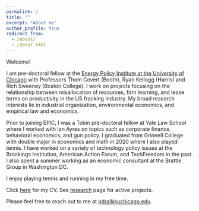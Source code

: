 ```yaml
---
permalink: /
title: ""
excerpt: "About me"
author_profile: true
redirect_from:
  - /about/
  - /about.html
---
```


Welcome!

I am pre-doctoral fellow at the [Energy Policy Institute at the University of Chicago](https://epic.uchicago.edu/) with Professors Thom Covert (Booth), Ryan Kellogg (Harris) and Rich Sweeney (Boston College). I work on projects focusing on the relationship between misallocation of resources, firm learning, and lease terms on productivity in the US fracking industry. My broad research interests lie in industrial organization, environmental economics, and empirical law and economics.

Prior to joining EPIC, I was a Tobin pre-doctoral fellow at Yale Law School where I worked with Ian Ayres on topics such as corporate finance, behavioral economics, and gun policy. I graduated from Grinnell College with double major in economics and math in 2020 where I also played tennis. I have worked on a variety of technology policy issues at the Brookings Institution, American Action Forum, and TechFreedom in the past. I also spent a summer working as an economic consultant at the Brattle Group in Washington DC.

I enjoy playing tennis and running in my free time.

Click [here]({{https://pranjal-drall.github.io}}/files/cv_pd.pdf) for my CV. See [research](https://pranjal-drall.github.io/publications/) page for active projects.

Please feel free to reach out to me at pdrall@uchicago.edu.
